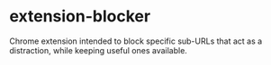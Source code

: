 # extension-blocker
Chrome extension intended to block specific sub-URLs that act as a distraction, while keeping useful ones available.
